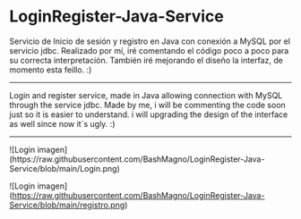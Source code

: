 # LoginRegister-Java-Service
Servicio de Inicio de sesión y registro en Java con conexión a MySQL por el servicio jdbc.
Realizado por mí, iré comentando el código poco a poco para su correcta interpretación.
También iré mejorando el diseño la interfaz, de momento esta feillo. :)
<hr>

Login and register service, made in Java allowing connection with MySQL through the service jdbc.
Made by me, i will be commenting the code soon just so it is easier to understand.
i will upgrading the design of the interface as well since now it´s ugly. :)

<hr>
<span>![</span><span>Login imagen</span><span>]</span><span>(</span><span>https://raw.githubusercontent.com/BashMagno/LoginRegister-Java-Service/blob/main/Login.png</span><span>)</span>

<span>![</span><span>Login imagen</span><span>]</span><span>(</span><span>https://raw.githubusercontent.com/BashMagno/LoginRegister-Java-Service/blob/main/registro.png</span><span>)</span>
